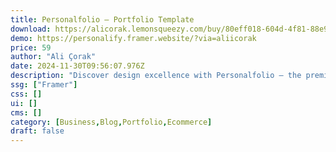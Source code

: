 ```yaml
---
title: Personalfolio — Portfolio Template
download: https://alicorak.lemonsqueezy.com/buy/80eff018-604d-4f81-88e9-674d3b4a821f
demo: https://personalify.framer.website/?via=aliicorak
price: 59
author: "Ali Çorak"
date: 2024-11-30T09:56:07.976Z
description: "Discover design excellence with Personalfolio – the premier website template for showcasing a designer's portfolio."
ssg: ["Framer"]
css: []
ui: []
cms: []
category: [Business,Blog,Portfolio,Ecommerce]
draft: false
---
```

